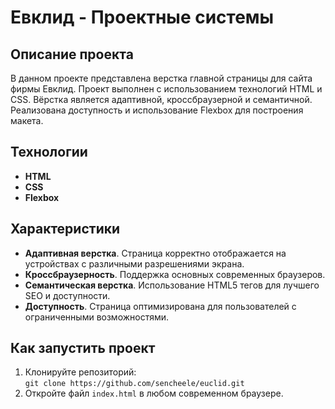 # Евклид - Проектные системы

## Описание проекта
В данном проекте представлена верстка главной страницы для сайта фирмы Евклид. Проект выполнен с использованием технологий HTML и CSS. Вёрстка является адаптивной, кроссбраузерной и семантичной. Реализована доступность и использование Flexbox для построения макета.

## Технологии
- **HTML**
- **CSS**
- **Flexbox**

## Характеристики
- **Адаптивная верстка**. Страница корректно отображается на устройствах с различными разрешениями экрана.
- **Кроссбраузерность**. Поддержка основных современных браузеров.
- **Семантическая верстка**. Использование HTML5 тегов для лучшего SEO и доступности.
- **Доступность**. Страница оптимизирована для пользователей с ограниченными возможностями.

## Как запустить проект
1. Клонируйте репозиторий:  
   `git clone https://github.com/sencheele/euclid.git`
2. Откройте файл `index.html` в любом современном браузере.
